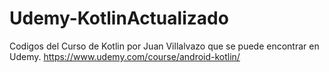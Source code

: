 # Udemy-KotlinActualizado
Codigos del Curso de Kotlin por Juan Villalvazo que se puede encontrar en Udemy.
https://www.udemy.com/course/android-kotlin/
